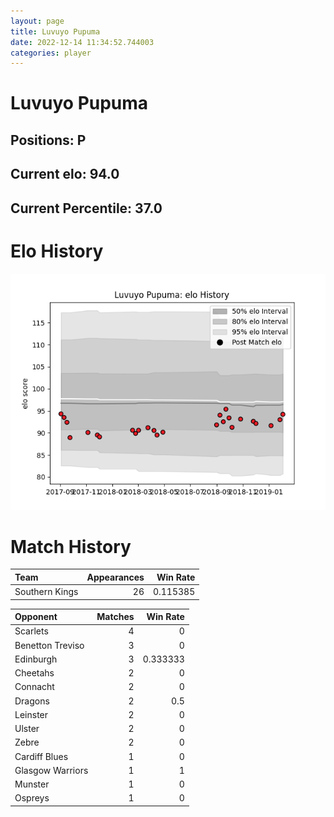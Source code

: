 ```yaml
---  
layout: page  
title: Luvuyo Pupuma  
date: 2022-12-14 11:34:52.744003  
categories: player  
---
```

# Luvuyo Pupuma

## Positions: P

## Current elo: 94.0

## Current Percentile: 37.0

# Elo History


![elo history](history_LuvuyoPupuma.png)
# Match History


| Team           |   Appearances |   Win Rate |
|:---------------|--------------:|-----------:|
| Southern Kings |            26 |   0.115385 |

| Opponent         |   Matches |   Win Rate |
|:-----------------|----------:|-----------:|
| Scarlets         |         4 |   0        |
| Benetton Treviso |         3 |   0        |
| Edinburgh        |         3 |   0.333333 |
| Cheetahs         |         2 |   0        |
| Connacht         |         2 |   0        |
| Dragons          |         2 |   0.5      |
| Leinster         |         2 |   0        |
| Ulster           |         2 |   0        |
| Zebre            |         2 |   0        |
| Cardiff Blues    |         1 |   0        |
| Glasgow Warriors |         1 |   1        |
| Munster          |         1 |   0        |
| Ospreys          |         1 |   0        |